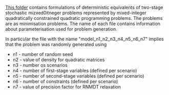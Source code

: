 [This folder](https://drive.google.com/drive/folders/1QXdTmEjxriQTCpphTmKZaxRSDzE9zPEK?usp=sharing) contains formulations of deterministic equivalents of two-stage stochastic mizxed0itneger problems represented by mixed-integer quadratically constrained quadratic programming problems. The problems are as minimisation problems. The name of each file contains information about parameterisation used for problem generation. 

In particular the file with the name "model_n1_n2_n3_n4_n5_n6_n7" implies that the problem was randomly generated using 
* n1 - number of random seed 
* n2 - value of density for quadratic matrices 
* n3 - number os scenarios 
* n4 - number of first-stage variables (defined per scenario) 
* n5 - number of second-stage variables (defined per scenario) 
* n6 - number of constraints (defined per scenario)
* n7 - value of precision factor for RNMDT relaxation